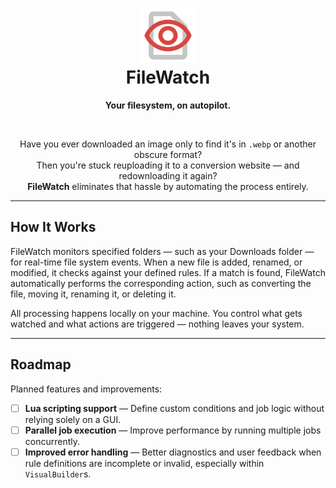 <div align="center">

<h1 align="center">
  <img src="./src/main/resources/logo.png" width="86"/><br/>
  FileWatch
</h1>

<b>Your filesystem, on autopilot.</b>

<br/>

<p align="center">
Have you ever downloaded an image only to find it's in <code>.webp</code> or another obscure format?<br/>
Then you're stuck reuploading it to a conversion website — and redownloading it again?<br/>
<b>FileWatch</b> eliminates that hassle by automating the process entirely.
</p>

</div>

---

## How It Works

FileWatch monitors specified folders — such as your Downloads folder — for real-time file system events. When a new file is added, renamed, or modified, it checks against your defined rules.  If a match is found, FileWatch automatically performs the corresponding action, such as converting the file, moving it, renaming it, or deleting it.

All processing happens locally on your machine. You control what gets watched and what actions are triggered — nothing leaves your system.

---

## Roadmap

Planned features and improvements:

- [ ] **Lua scripting support** — Define custom conditions and job logic without relying solely on a GUI.
- [ ] **Parallel job execution** — Improve performance by running multiple jobs concurrently.
- [ ] **Improved error handling** — Better diagnostics and user feedback when rule definitions are incomplete or invalid, especially within `VisualBuilder`s.
